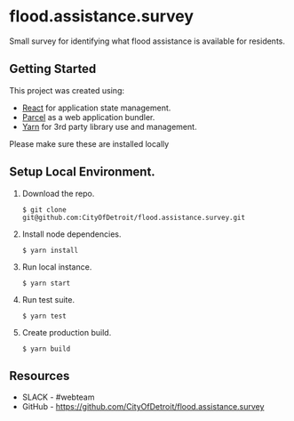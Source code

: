 # flood.assistance.survey
Small survey for identifying what flood assistance is available for residents.

## Getting Started

This project was created using:
 - [React](https://reactjs.org/) for application state management.
 - [Parcel](https://parceljs.org/) as a web application bundler.
 - [Yarn](https://yarnpkg.com/en/) for 3rd party library use and management.

Please make sure these are installed locally

## Setup Local Environment.

1. Download the repo.
    ```
    $ git clone git@github.com:CityOfDetroit/flood.assistance.survey.git
    ```
2. Install node dependencies.

    ```
    $ yarn install
    ```

3. Run local instance.
    ```
    $ yarn start
    ```

4. Run test suite.
    ```
    $ yarn test
    ```

4. Create production build.
    ```
    $ yarn build
    ```
## Resources

* SLACK - #webteam
* GitHub - https://github.com/CityOfDetroit/flood.assistance.survey